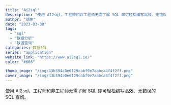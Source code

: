 ```yaml
---
title: "Ai2sql"
description: "使用 AI2sql，工程师和非工程师无需了解 SQL 即可轻松编写高效、无错误的 SQL 查询。 "
author: "瑞东"
date: "2023-03-30"
tags:
  - "sql"
  - "数据分析"
  - "数据查询"
categories: 数据SQL
series: "application"
website_link: "https://www.ai2sql.io/"
color: "#666"

thumb_image: "/img/43b394a0e6129cabf9e7aabca4f4f2ff.png"
cover_image: "/img/43b394a0e6129cabf9e7aabca4f4f2ff.png"
---
```


使用 AI2sql，工程师和非工程师无需了解 SQL 即可轻松编写高效、无错误的 SQL 查询。 